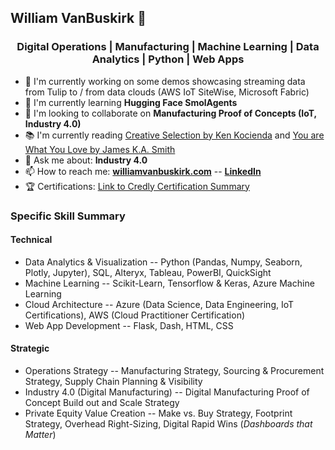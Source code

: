 ## William VanBuskirk 👋

<h3 align="center">Digital Operations | Manufacturing | Machine Learning | Data Analytics | Python | Web Apps</h3>

- 🔭 I'm currently working on some demos showcasing streaming data from Tulip to / from data clouds (AWS IoT SiteWise, Microsoft Fabric)
- 🌱 I'm currently learning **Hugging Face SmolAgents**
- 👯 I'm looking to collaborate on **Manufacturing Proof of Concepts (IoT, Industry 4.0)**
- 📚 I'm currently reading [Creative Selection by Ken Kocienda](https://www.amazon.com/Creative-Selection-Inside-Apples-Process/dp/1250194466/ref=asc_df_1250194466/?tag=hyprod-20&linkCode=df0&hvadid=312202813865&hvpos=&hvnetw=g&hvrand=17774652304176781924&hvpone=&hvptwo=&hvqmt=&hvdev=c&hvdvcmdl=&hvlocint=&hvlocphy=9021712&hvtargid=pla-522026759254&psc=1) and [You are What You Love by James K.A. Smith](https://www.amazon.com/You-Are-What-Love-Spiritual/dp/158743380X)  
- 💬 Ask me about: **Industry 4.0**
- 📫 How to reach me: **[williamvanbuskirk.com](https://williamvanbuskirk.com/)** -- **[LinkedIn](https://www.linkedin.com/in/wvanbuskirk/)**
- 🏆 Certifications: [Link to Credly Certification Summary](https://www.credly.com/users/william-vanbuskirk/badges)

### Specific Skill Summary
#### Technical
- Data Analytics & Visualization -- Python (Pandas, Numpy, Seaborn, Plotly, Jupyter), SQL, Alteryx, Tableau, PowerBI, QuickSight
- Machine Learning -- Scikit-Learn, Tensorflow & Keras, Azure Machine Learning
- Cloud Architecture -- Azure (Data Science, Data Engineering, IoT Certifications), AWS (Cloud Practitioner Certification)
- Web App Development -- Flask, Dash, HTML, CSS

#### Strategic
- Operations Strategy -- Manufacturing Strategy, Sourcing & Procurement Strategy, Supply Chain Planning & Visibility
- Industry 4.0 (Digital Manufacturing) -- Digital Manufacturing Proof of Concept Build out and Scale Strategy
- Private Equity Value Creation -- Make vs. Buy Strategy, Footprint Strategy, Overhead Right-Sizing, Digital Rapid Wins (*Dashboards that Matter*)

<!--
**van-william/van-william** is a ✨ _special_ ✨ repository because its `README.md` (this file) appears on your GitHub profile.

Here are some ideas to get you started:

- 🔭 I’m currently working on ...
- 🌱 I’m currently learning ...
- 👯 I’m looking to collaborate on ...
- 🤔 I’m looking for help with ...
- 💬 Ask me about ...
- 📫 How to reach me: ...
- 😄 Pronouns: ...
- ⚡ Fun fact: ...
-->
